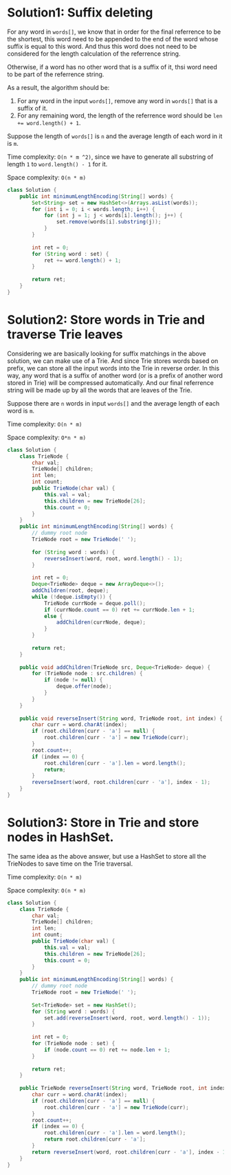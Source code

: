 # Solution1: Suffix deleting

For any word in `words[]`, we know that in order for the final referrence to be the shortest, this word need to be appended to the end of the word whose suffix is equal to this word. And thus this word does not need to be considered for the length calculation of the referrence string. 

Otherwise, if a word has no other word that is a suffix of it, thsi word need to be part of the referrence string. 

As a result, the algorithm should be:  
1. For any word in the input `words[]`, remove any word in `words[]` that is a suffix of it.  
2. For any remaining word, the length of the referrence word should be `len += word.length() + 1`. 

Suppose the length of `words[]` is `n` and the average length of each word in it is `m`. 

Time complexity: `O(n * m ^2)`, since we have to generate all substring of length `1` to `word.length() - 1` for it. 

Space complexity: `O(n * m)`

```Java
class Solution {
    public int minimumLengthEncoding(String[] words) {
        Set<String> set = new HashSet<>(Arrays.asList(words));
        for (int i = 0; i < words.length; i++) {
            for (int j = 1; j < words[i].length(); j++) {
                set.remove(words[i].substring(j));
            }
        }
        
        int ret = 0;
        for (String word : set) {
            ret += word.length() + 1;
        }
        
        return ret;
    }
}
```

# Solution2: Store words in Trie and traverse Trie leaves

Considering we are basically looking for suffix matchings in the above solution, we can make use of a Trie. And since Trie stores words based on prefix, we can store all the input words into the Trie in reverse order. In this way, any word that is a suffix of another word (or is a prefix of another word stored in Trie) will be compressed automatically. And our final referrence string will be made up by all the words that are leaves of the Trie. 

Suppose there are `n` words in input `words[]` and the average length of each word is `m`.

Time complexity: `O(n * m)`

Space complexity: `O*n * m)`

```Java
class Solution {
    class TrieNode {
        char val;
        TrieNode[] children;
        int len;
        int count;
        public TrieNode(char val) {
            this.val = val;
            this.children = new TrieNode[26];
            this.count = 0;
        }
    }
    public int minimumLengthEncoding(String[] words) {
        // dummy root node
        TrieNode root = new TrieNode(' ');
        
        for (String word : words) {
            reverseInsert(word, root, word.length() - 1);
        }
        
        int ret = 0;
        Deque<TrieNode> deque = new ArrayDeque<>();
        addChildren(root, deque);
        while (!deque.isEmpty()) {
            TrieNode currNode = deque.poll();
            if (currNode.count == 0) ret += currNode.len + 1;
            else {
                addChildren(currNode, deque);
            }
        }
        
        return ret;
    }
    
    public void addChildren(TrieNode src, Deque<TrieNode> deque) {
        for (TrieNode node : src.children) {
            if (node != null) {
                deque.offer(node);
            }
        }
    }
    
    public void reverseInsert(String word, TrieNode root, int index) {
        char curr = word.charAt(index);
        if (root.children[curr - 'a'] == null) {
            root.children[curr - 'a'] = new TrieNode(curr);
        }
        root.count++;
        if (index == 0) {
            root.children[curr - 'a'].len = word.length();
            return;
        }
        reverseInsert(word, root.children[curr - 'a'], index - 1);
    }
}
```

# Solution3: Store in Trie and store nodes in HashSet.

The same idea as the above answer, but use a HashSet to store all the TrieNodes to save time on the Trie traversal. 

Time complexity: `O(n * m)`

Space complexity: `O(n * m)`

```Java
class Solution {
    class TrieNode {
        char val;
        TrieNode[] children;
        int len;
        int count;
        public TrieNode(char val) {
            this.val = val;
            this.children = new TrieNode[26];
            this.count = 0;
        }
    }
    public int minimumLengthEncoding(String[] words) {
        // dummy root node
        TrieNode root = new TrieNode(' ');
        
        Set<TrieNode> set = new HashSet();
        for (String word : words) {
            set.add(reverseInsert(word, root, word.length() - 1));
        }
        
        int ret = 0;
        for (TrieNode node : set) {
            if (node.count == 0) ret += node.len + 1;
        }
        
        return ret;
    }
    
    public TrieNode reverseInsert(String word, TrieNode root, int index) {
        char curr = word.charAt(index);
        if (root.children[curr - 'a'] == null) {
            root.children[curr - 'a'] = new TrieNode(curr);
        }
        root.count++;
        if (index == 0) {
            root.children[curr - 'a'].len = word.length();
            return root.children[curr - 'a'];
        }
        return reverseInsert(word, root.children[curr - 'a'], index - 1);
    }
}
```
